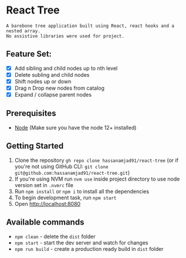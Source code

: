 # React Tree
```
A barebone tree application built using React, react hooks and a nested array.
No assistive libraries were used for project.
```

## Feature Set:
- [x] Add sibling and child nodes up to nth level
- [x] Delete subling and child nodes 
- [x] Shift nodes up or down
- [x] Drag n Drop new nodes from catalog
- [x] Expand / collapse parent nodes

## Prerequisites

* [Node](https://nodejs.org/) (Make sure you have the node 12+ installed)

## Getting Started

1. Clone the repository `gh repo clone hassanamjad91/react-tree` (or if you're not using GitHub CLI: `git clone git@github.com:hassanamjad91/react-tree.git`)
2. If you're using NVM run `nvm use` inside project directory to use node version set in `.nvmrc` file
3. Run `npm install` or `npm i` to install all the dependencies
4. To begin development task, run `npm start`
5. Open [http://localhost:8080](http://localhost:8080)

## Available commands

- `npm clean` - delete the `dist` folder
- `npm start` - start the dev server and watch for changes
- `npm run build` - create a production ready build in `dist` folder
